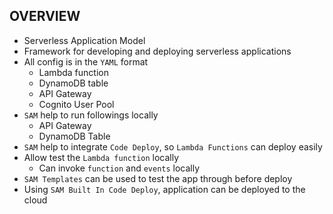 ## OVERVIEW

- Serverless Application Model
- Framework for developing and deploying serverless applications
- All config is in the `YAML` format
  - Lambda function
  - DynamoDB table
  - API Gateway
  - Cognito User Pool
- `SAM` help to run followings locally
  - API Gateway
  - DynamoDB Table
- `SAM` help to integrate `Code Deploy`, so `Lambda Functions` can deploy easily
- Allow test the `Lambda function` locally
  - Can invoke `function` and `events` locally
- `SAM Templates` can be used to test the app through before deploy
- Using `SAM Built In Code Deploy`, application can be deployed to the cloud
